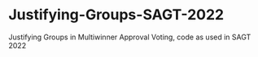 # Justifying-Groups-SAGT-2022
Justifying Groups in Multiwinner Approval Voting, code as used in SAGT 2022
